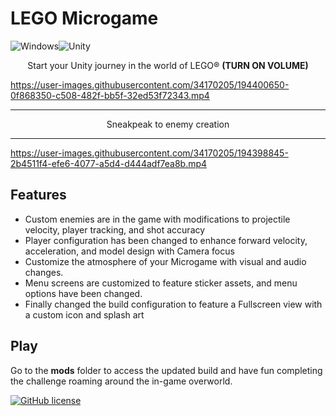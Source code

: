 # LEGO Microgame
![Windows](https://img.shields.io/badge/Windows-0078D6?style=for-the-badge&logo=windows&logoColor=white)![Unity](https://img.shields.io/badge/unity-%23000000.svg?style=for-the-badge&logo=unity&logoColor=white)

<p align="center">Start your Unity journey in the world of LEGO® <b>(TURN ON VOLUME)</b></p>



https://user-images.githubusercontent.com/34170205/194400650-0f868350-c508-482f-bb5f-32ed53f72343.mp4





<hr/>
<p align="center"> Sneakpeak to enemy creation </p>
<hr/>

https://user-images.githubusercontent.com/34170205/194398845-2b4511f4-efe6-4077-a5d4-d444adf7ea8b.mp4



    
## Features
- Custom enemies are in the game with modifications to projectile velocity, player tracking, and shot accuracy
- Player configuration has been changed to enhance forward velocity, acceleration, and model design with Camera focus
- Customize the atmosphere of your Microgame with visual and audio changes.
- Menu screens are customized to feature sticker assets, and menu options have been changed.
- Finally changed the build configuration to feature a Fullscreen view with a custom icon and splash art

## Play
Go to the **mods** folder to access the updated build and have fun completing the challenge roaming around the in-game overworld.

[![GitHub license](https://img.shields.io/github/license/Verkiya/Let-Us-C-Solutions.svg?style=for-the-badge)](https://github.com/hiverkiya/Medium/blob/main/LICENSE)
